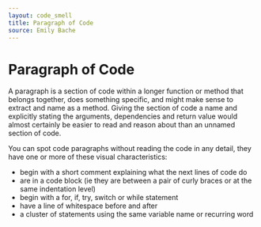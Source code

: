 ```yaml
---
layout: code_smell
title: Paragraph of Code
source: Emily Bache
---
```


# Paragraph of Code

A paragraph is a section of code within a longer function or method that belongs together, does something specific, and might make sense to extract and name as a method. Giving the section of code a name and explicitly stating the arguments, dependencies and return value would almost certainly be easier to read and reason about than an unnamed section of code.

You can spot code paragraphs without reading the code in any detail, they have one or more of these visual characteristics:

* begin with a short comment explaining what the next lines of code do
* are in a code block (ie they are between a pair of curly braces or at the same indentation level)
* begin with a for, if, try, switch or while statement
* have a line of whitespace before and after
* a cluster of statements using the same variable name or recurring word

